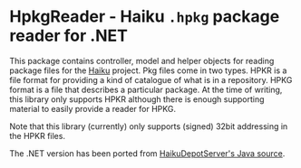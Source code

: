 # HpkgReader - Haiku `.hpkg` package reader for .NET

This package contains controller, model and helper objects for reading package files for the
[Haiku]("http://www.haiku-os.org") project.  Pkg files come in two types.  HPKR is a file
format for providing a kind of catalogue of what is in a repository.  HPKG format is a file that describes
a particular package.  At the time of writing, this library only supports HPKR although there is enough
supporting material to easily provide a reader for HPKG.

Note that this library (currently) only supports (signed) 32bit addressing in the HPKR files.

The .NET version has been ported from [HaikuDepotServer's Java source](https://github.com/haiku/haikudepotserver/tree/034e9da9ed56e84b18707473d4376ccb554b9ee4/haikudepotserver-packagefile).